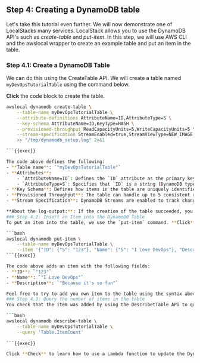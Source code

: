 ## Step 4: Creating a DynamoDB table

Let's take this tutorial even further. We will now demonstrate one of LocalStacks many services. LocalStack allows you to use the DynamoDB API's such as *create-table* and *put-item*. In this step, we will use AWS CLI and the awslocal wrapper to create an example table and put an item in the table.

### Step 4.1: Create a DynamoDB Table
We can do this using the CreateTable API. We will create a table named `myDevOpsTutorialTable` using the command below.

**Click** the code block to create the table.

```bash
awslocal dynamodb create-table \
    --table-name myDevOpsTutorialTable \
    --attribute-definitions AttributeName=ID,AttributeType=S \
    --key-schema AttributeName=ID,KeyType=HASH \
    --provisioned-throughput ReadCapacityUnits=5,WriteCapacityUnits=5 \
    --stream-specification StreamEnabled=true,StreamViewType=NEW_IMAGE \
    >> "/tmp/dynamodb_setup.log" 2>&1

```{{exec}}

The code above defines the following:
- **Table name**: `"myDevOpsTutorialTable"`
- **Attributes**: 
    - `AttributeName=ID`: Defines the `ID` attribute as the primary key.
    - `AttributeType=S`: Specifies that `ID` is a string (DynamoDB types include `S` for string, `N` for number, and `B` for binary).
- **Key Schema**: Defines how items in the table are uniquely identified.
- **Provisioned Throughput**: The table can handle up to 5 consistent reads and writes per second.
- **Stream Specification**: DynamoDB Streams are enabled to track changes such as inserts, updates, and deletes.

**About the log-output:**: If the creation of the table succeeded, you should see AWS dynamodb.CreateTable => 200.  
### Step 4.2: Insert an Item into the DynamoDB Table
To put an item into the table, we use the `put-item` command. **Click** the code block below to add an item to the table.

```bash
awslocal dynamodb put-item \
    --table-name myDevOpsTutorialTable \
    --item '{"ID": {"S": "123"}, "Name": {"S": "I Love DevOps"}, "Description": {"S": "Because its so fun"}}' >> "/tmp/dynamodb_setup.log"
```{{exec}}

The code above adds an item with the following fields:
- **ID**: `"123"`
- **Name**: `"I Love DevOps"`
- **Description**: `"Because it's so fun"`

Feel free to try to add you own item to the table using the syntax above. 
### Step 4.3: Query the number of items in the table
You check that the item was added by using the DescribetTable API to query the number of items in the table by running this code:

```bash
awslocal dynamodb describe-table \
    --table-name myDevOpsTutorialTable \
    --query 'Table.ItemCount' 
 
```{{exec}}

Click **Check** to learn how to use a Lambda function to update the DynamoDB table.